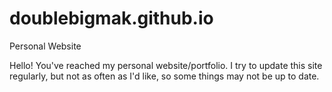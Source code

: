 # doublebigmak.github.io
Personal Website

Hello! You've reached my personal website/portfolio. I try to update this site regularly, but not as often as I'd like, so some things may not be up to date.
